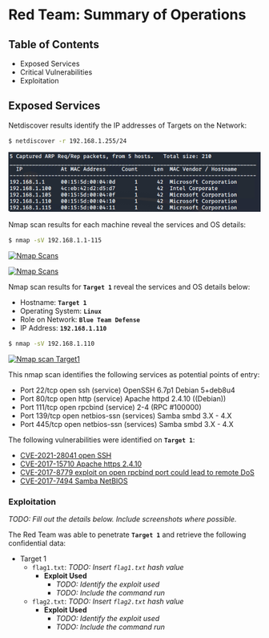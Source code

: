 # Red Team: Summary of Operations

## Table of Contents
- Exposed Services
- Critical Vulnerabilities
- Exploitation

## Exposed Services

Netdiscover results identify the IP addresses of Targets on the Network:
```bash
$ netdiscover -r 192.168.1.255/24
```
[![Net Discovery](/Diagrams-and-Media/Network-Discovery.PNG)](https://github.com/srabbers/Final-Project/blob/main/Diagrams-and-Media/Network-Discovery.PNG)

Nmap scan results for each machine reveal the services and OS details:

```bash
$ nmap -sV 192.168.1.1-115
```
[![Nmap Scans](https://github.com/srabbers/Final-Project/blob/b449f8140afd116352dfcbdbb37690b17afc84aa/Diagrams-and-Media/nmap-services-scan1.PNG)](https://github.com/srabbers/Final-Project/blob/b449f8140afd116352dfcbdbb37690b17afc84aa/Diagrams-and-Media/nmap-services-scan1.PNG)  


[![Nmap Scans](https://github.com/srabbers/Final-Project/blob/b449f8140afd116352dfcbdbb37690b17afc84aa/Diagrams-and-Media/nmap-services-scan2.PNG)](https://github.com/srabbers/Final-Project/blob/b449f8140afd116352dfcbdbb37690b17afc84aa/Diagrams-and-Media/nmap-services-scan2.PNG)

Nmap scan results for **`Target 1`** reveal the services and OS details below:

   - Hostname: **`Target 1`**
   - Operating System: **`Linux`**
   - Role on Network: **`Blue Team Defense`** 
   - IP Address: **`192.168.1.110`**
 
 ```bash
$ nmap -sV 192.168.1.110
```
[![Nmap scan Target1](https://github.com/srabbers/Final-Project/blob/main/Diagrams-and-Media/nmap-Services-OS.PNG)](https://github.com/srabbers/Final-Project/blob/main/Diagrams-and-Media/nmap-Services-OS.PNG)

This nmap scan identifies the following services as potential points of entry:


   - Port 22/tcp open ssh (service) OpenSSH 6.7p1 Debian 5+deb8u4
   - Port 80/tcp open http (service) Apache httpd 2.4.10 ((Debian))
   - Port 111/tcp open rpcbind (service) 2-4 (RPC #100000)
   - Port 139/tcp open netbios-ssn (services) Samba smbd 3.X - 4.X
   - Port 445/tcp open netbios-ssn (services) Samba smbd 3.X - 4.X

The following vulnerabilities were identified on **`Target 1`**:

 - [CVE-2021-28041 open SSH](https://nvd.nist.gov/vuln/detail/CVE-2021-28041)  
  - [CVE-2017-15710 Apache https 2.4.10](https://nvd.nist.gov/vuln/detail/CVE-2017-15710)
  - [CVE-2017-8779 exploit on open rpcbind port could lead to remote DoS](https://nvd.nist.gov/vuln/detail/CVE-2017-8779)  
  - [CVE-2017-7494 Samba NetBIOS](https://nvd.nist.gov/vuln/detail/CVE-2017-7494)  

### Exploitation
_TODO: Fill out the details below. Include screenshots where possible._

The Red Team was able to penetrate **`Target 1`** and retrieve the following confidential data:
- Target 1
  - `flag1.txt`: _TODO: Insert `flag1.txt` hash value_
    - **Exploit Used**
      - _TODO: Identify the exploit used_
      - _TODO: Include the command run_
  - `flag2.txt`: _TODO: Insert `flag2.txt` hash value_
    - **Exploit Used**
      - _TODO: Identify the exploit used_
      - _TODO: Include the command run_